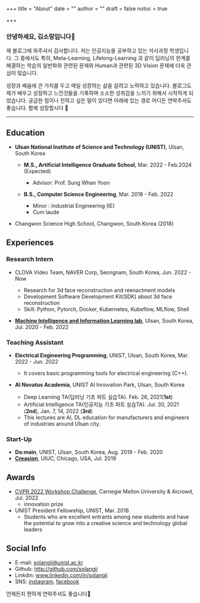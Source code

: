 +++
title = "About"
date = ""
author = ""
draft = false
notoc = true

+++


### 안녕하세요, 김소랑입니다:wave:
제 블로그에 와주셔서 감사합니다. 저는 인공지능을 공부하고 있는 석사과정 학생입니다. 그 중에서도 특히, Meta-Learning, Lifelong-Learning 과 같이 딥러닝의 한계를 해결하는 학습의 일반화와 관련된 문제와 Human과 관련된 3D Vision 문제에 더욱 관심이 많습니다.

성장과 배움에 큰 가치를 두고 매일 성장하는 삶을 살려고 노력하고 있습니다. 블로그도 제가 배우고 성장하고 느낀것들을 기록하며 소소한 성취감을 느끼기 위해서 시작하게 되었습니다. 궁금한 점이나 전하고 싶은 말이 있다면 아래에 있는 경로 어디든 연락주셔도 좋습니다. 함께 성장합시다 :seedling:

---

 ## Education

- **Ulsan National Institute of Science and Technology (UNIST)**, Ulsan, South Korea

  - **M.S., Artificial Intelligence Graduate School**, Mar. 2022 - Feb.2024 (Expected)
    - Advisor: Prof. Sung Whan Yoon

  -  **B.S., Computer Science Engineering**, Mar. 2018 - Feb. 2022
     -  Minor : Industrial Engineering (IE)
     -  Cum laude

-  Changwon Science High School, Changwon, South Korea (2018)

## Experiences

### Research Intern

- CLOVA Video Team, NAVER Corp, Seongnam, South Korea, Jun. 2022 - Now
  - Research for 3d face reconstruction and reenactment models
  - Development Software Development Kit(SDK) about 3d face reconstruction
  - Skill: Python, Pytorch, Docker, Kubernetes, Kubeflow, MLflow, Shell

- [**Machine Intelligence and Information Learning lab**](https://sites.google.com/view/swyoon89/research-interests), Ulsan, South Korea, Jul. 2020 - Feb. 2022



### Teaching Assistant

- **Electrical Engineering Programming**, UNIST, Ulsan, South Korea, Mar. 2022 - Jun. 2022
  - It covers basic programming tools for electrical engineering (C++).

- **AI Novatus Academia**, UNIST AI Innovation Park, Ulsan, South Korea
  - Deep Learning TA(딥러닝 기초 파트 실습TA). Feb. 26, 2021(**1st**)
  - Artificial Intelligence TA(인공지능 기초 파트 실습TA). Jul. 30, 2021 (**2nd**), Jan. 7, 14, 2022 (**3rd**)
  - This lectures are AI, DL education for manufacturers and engineers of industries around Ulsan city.

### Start-Up

- **Do:main**, UNIST, Ulsan, South Korea, Aug. 2019 - Feb. 2020
- **[Creasion](https://iventure.illinois.edu/creasion/)**, UIUC, Chicago, USA, Jul. 2019



## Awards

- [CVPR 2022 Workshop Challenge](https://bit.ly/3uP48bj), Carnegie Mellon University & Aicrowd, Jul. 2022
  - innovation prize
- UNIST President Fellowship, UNIST, Mar. 2018
  - Students who are excellent entrants among new students and have the potential to grow into a creative science and technology global leaders

## Social Info

 - E-mail: solangii@unist.ac.kr
 - Github: http://github.com/solangii
 - Linkdin: www.linkedin.com/in/solangii
 - SNS: [instagram](http://www.instagram.com/s_rang__), [facebook](https://www.facebook.com/solangii1229/)

 언제든지 편하게 연락주셔도 좋습니다:disguised_face:
